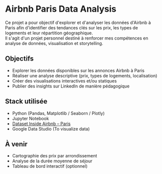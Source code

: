 # Airbnb Paris Data Analysis

Ce projet a pour objectif d'explorer et d'analyser les données d'Airbnb à Paris afin d'identifier des tendances clés sur les prix, les types de logements et leur répartition géographique.  
Il s'agit d'un projet personnel destiné à renforcer mes compétences en analyse de données, visualisation et storytelling.

## Objectifs
- Explorer les données disponibles sur les annonces Airbnb à Paris
- Réaliser une analyse descriptive (prix, types de logements, localisation)
- Créer des visualisations interactives et/ou statiques
- Publier des insights sur LinkedIn de manière pédagogique

## Stack utilisée
- Python (Pandas, Matplotlib / Seaborn / Plotly)
- Jupyter Notebook
- [Dataset Inside Airbnb – Paris](https://insideairbnb.com/paris/)
- Google Data Studio (To visualize data)

## À venir
- Cartographie des prix par arrondissement
- Analyse de la durée moyenne de séjour
- Tableau de bord interactif (optionnel)
